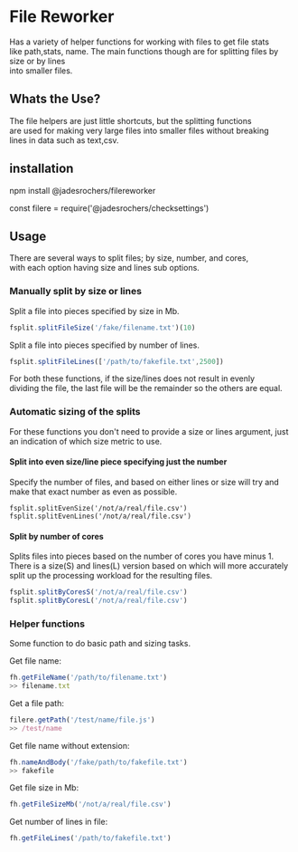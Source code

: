 # File Reworker
Has a variety of helper functions for working with files to get file stats  
like path,stats, name.
The main functions though are for splitting files by size or by lines  
into smaller files.

## Whats the Use?
The file helpers are just little shortcuts, but the splitting functions  
are used for making very large files into smaller files without breaking  
lines in data such as text,csv.

## installation 
npm install @jadesrochers/filereworker

const filere = require('@jadesrochers/checksettings')

## Usage
There are several ways to split files; by size, number, and cores,  
with each option having size and lines sub options.

### Manually split by size or lines
Split a file into pieces specified by size in Mb.
```javascript
fsplit.splitFileSize('/fake/filename.txt')(10)
```

Split a file into pieces specified by number of lines.
```javascript
fsplit.splitFileLines(['/path/to/fakefile.txt',2500])
```

For both these functions, if the size/lines does not result in evenly  
dividing the file, the last file will be the remainder so the others are equal.  

### Automatic sizing of the splits
For these functions you don't need to provide a size or lines argument, just an indication of which size metric to use.

#### Split into even size/line piece specifying just the number
Specify the number of files, and based on either lines or size
will try and make that exact number as even as possible.
```
fsplit.splitEvenSize('/not/a/real/file.csv')
fsplit.splitEvenLines('/not/a/real/file.csv')
```
#### Split by number of cores
Splits files into pieces based on the number of cores you have minus 1.  
There is a size(S) and lines(L) version based on which will more accurately  
split up the processing workload for the resulting files.  
```javascript
fsplit.splitByCoresS('/not/a/real/file.csv')
fsplit.splitByCoresL('/not/a/real/file.csv')
```

### Helper functions
Some function to do basic path and sizing tasks.

Get file name:
```javascript
fh.getFileName('/path/to/filename.txt')  
>> filename.txt 
```

Get a file path:  
```javascript
filere.getPath('/test/name/file.js')  
>> /test/name
```

Get file name without extension:  
```javascript
fh.nameAndBody('/fake/path/to/fakefile.txt')  
>> fakefile
```

Get file size in Mb:  
```javascript
fh.getFileSizeMb('/not/a/real/file.csv')
```

Get number of lines in file:  
```javascript
fh.getFileLines('/path/to/fakefile.txt')
```
